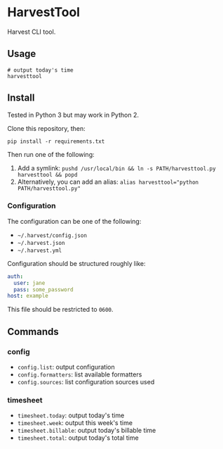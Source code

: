 # HarvestTool

Harvest CLI tool.

## Usage

```
# output today's time
harvesttool
```

## Install

Tested in Python 3 but may work in Python 2.

Clone this repository, then:

```
pip install -r requirements.txt
```

Then run one of the following:

1. Add a symlink: `pushd /usr/local/bin && ln -s PATH/harvesttool.py harvesttool && popd`
1. Alternatively, you can add an alias: `alias harvesttool="python PATH/harvesttool.py"`

### Configuration

The configuration can be one of the following:

* `~/.harvest/config.json`
* `~/.harvest.json`
* `~/.harvest.yml`

Configuration should be structured roughly like:

```yaml
auth:
  user: jane
  pass: some_password
host: example
```

This file should be restricted to `0600`.

## Commands

### config

* `config.list`: output configuration
* `config.formatters`: list available formatters
* `config.sources`: list configuration sources used

### timesheet

* `timesheet.today`: output today's time
* `timesheet.week`: output this week's time
* `timesheet.billable`: output today's billable time
* `timesheet.total`: output today's total time
